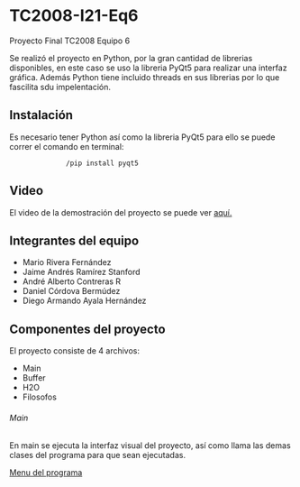 # TC2008-I21-Eq6
Proyecto Final TC2008 Equipo 6

Se realizó el proyecto en Python, por la gran cantidad de librerias disponibles, en este caso se uso la libreria PyQt5 para realizar una interfaz gráfica. Además Python tiene incluido threads en sus librerias por lo que fascilita sdu impelentación.

## Instalación

Es necesario tener Python así como la libreria PyQt5 para ello se puede correr el comando en terminal:

                  /pip install pyqt5

## Video
El video de la demostración del proyecto se puede ver [aquí.](https://youtu.be/Uabp4iEA-uk)

## Integrantes del equipo
- Mario Rivera Fernández
- Jaime Andrés Ramírez Stanford
- André Alberto Contreras R
- Daniel Córdova Bermúdez
- Diego Armando Ayala Hernández

## Componentes del proyecto
El proyecto consiste de 4 archivos:

- Main
- Buffer
- H2O
- Filosofos

###### Main
En main se ejecuta la interfaz visual del proyecto, así como llama las demas clases del programa
para que sean ejecutadas. 

[Menu del programa](https://drive.google.com/file/d/1SdyEAirecVXw8irYarQjjUigZssCdvqu/view?usp=sharing)




